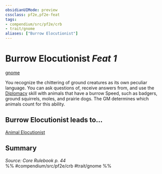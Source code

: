 ```yaml
---
obsidianUIMode: preview
cssclass: pf2e,pf2e-feat
tags:
- compendium/src/pf2e/crb
- trait/gnome
aliases: ["Burrow Elocutionist"]
---
```

# Burrow Elocutionist  *Feat 1*  
[gnome](../../rules/traits/gnome.md)  


You recognize the chittering of ground creatures as its own peculiar language. You can ask questions of, receive answers from, and use the [Diplomacy](../skills.md#Diplomacy) skill with animals that have a burrow Speed, such as badgers, ground squirrels, moles, and prairie dogs. The GM determines which animals count for this ability.

## Burrow Elocutionist leads to...

[Animal Elocutionist](animal-elocutionist.md)

## Summary

*Source: Core Rulebook p. 44*  
%% #compendium/src/pf2e/crb #trait/gnome %%